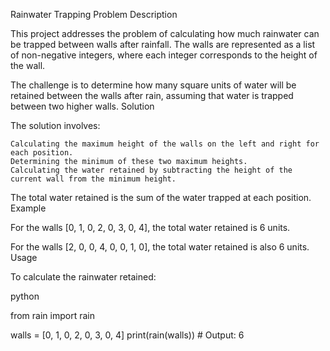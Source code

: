 Rainwater Trapping
Problem Description

This project addresses the problem of calculating how much rainwater can be trapped between walls after rainfall. The walls are represented as a list of non-negative integers, where each integer corresponds to the height of the wall.

The challenge is to determine how many square units of water will be retained between the walls after rain, assuming that water is trapped between two higher walls.
Solution

The solution involves:

    Calculating the maximum height of the walls on the left and right for each position.
    Determining the minimum of these two maximum heights.
    Calculating the water retained by subtracting the height of the current wall from the minimum height.

The total water retained is the sum of the water trapped at each position.
Example

For the walls [0, 1, 0, 2, 0, 3, 0, 4], the total water retained is 6 units.

For the walls [2, 0, 0, 4, 0, 0, 1, 0], the total water retained is also 6 units.
Usage

To calculate the rainwater retained:

python

from rain import rain

walls = [0, 1, 0, 2, 0, 3, 0, 4]
print(rain(walls))  # Output: 6
